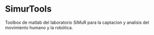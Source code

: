 SimurTools 
===========

Toolbox de matlab del laboratorio SiMuR para la captacion y analisis del
movimiento humano y la robótica.





